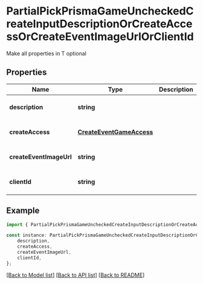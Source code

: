 # PartialPickPrismaGameUncheckedCreateInputDescriptionOrCreateAccessOrCreateEventImageUrlOrClientId

Make all properties in T optional

## Properties

Name | Type | Description | Notes
------------ | ------------- | ------------- | -------------
**description** | **string** |  | [optional] [default to undefined]
**createAccess** | [**CreateEventGameAccess**](CreateEventGameAccess.md) |  | [optional] [default to undefined]
**createEventImageUrl** | **string** |  | [optional] [default to undefined]
**clientId** | **string** |  | [optional] [default to undefined]

## Example

```typescript
import { PartialPickPrismaGameUncheckedCreateInputDescriptionOrCreateAccessOrCreateEventImageUrlOrClientId } from './api';

const instance: PartialPickPrismaGameUncheckedCreateInputDescriptionOrCreateAccessOrCreateEventImageUrlOrClientId = {
    description,
    createAccess,
    createEventImageUrl,
    clientId,
};
```

[[Back to Model list]](../README.md#documentation-for-models) [[Back to API list]](../README.md#documentation-for-api-endpoints) [[Back to README]](../README.md)
